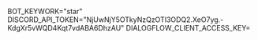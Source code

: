 BOT_KEYWORK="star"
DISCORD_API_TOKEN="NjUwNjY5OTkyNzQzOTI3ODQ2.XeO7yg.-KdgXr5vWQD4Kqt7vdABA6DhzAU"
DIALOGFLOW_CLIENT_ACCESS_KEY=
